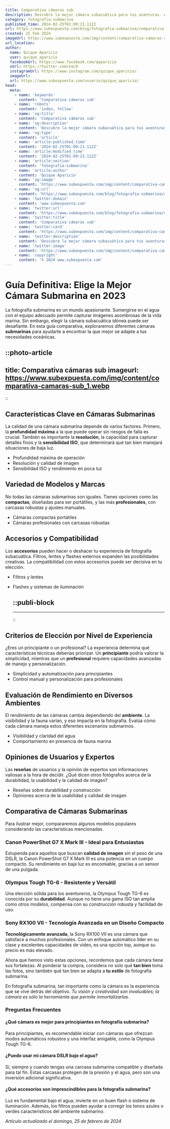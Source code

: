 ```yaml
---
title: Comparativa cámaras sub
description: Descubre la mejor cámara subacuática para tus aventuras. Análisis detallado, funcionalidades y precios para una elección óptima bajo el agua.
category: fotografia-submarina
published_time: 2024-02-25T01:09:21.112Z
url: https://www.subexpuesta.com/blog/fotografia-submarina/comparativa-camaras-sub
created: 25 Feb 2024
imageUrl: https://www.subexpuesta.com/img/content/comparativa-camaras-sub_1.webp
url_location:
author:
  name: Quique Aparicio
  user: quique_aparicio
  facebookUrl: https://www.facebook.com/qaparicio
  xUrl: https://twitter.com/eac9
  instagramUrl: https://www.instagram.com/quique_aparicio/
  imageUrl: 
  url: https://www.subexpuesta.com/usuario/quique_aparicio/
head:
  meta:
    - name: 'keywords'
      content: 'Comparativa cámaras sub'
    - name: 'robots'
      content: 'index, follow'
    - name: 'og:title'
      content: 'Comparativa cámaras sub'
    - name: 'og:description'
      content: 'Descubre la mejor cámara subacuática para tus aventuras. Análisis detallado, funcionalidades y precios para una elección óptima bajo el agua.'
    - name: 'og:type'
      content: 'article'
    - name: 'article:published_time'
      content: '2024-02-25T01:09:21.112Z'
    - name: 'article:modified_time'
      content: '2024-02-25T01:09:21.112Z'
    - name: 'article:section'
      content: 'fotografia-submarina'
    - name: 'article:author'
      content: 'Quique Aparicio'
    - name: 'og:image'
      content: 'https://www.subexpuesta.com/img/content/comparativa-camaras-sub_1.webp'
    - name: 'og:url'
      content: 'https://www.subexpuesta.com/blog/fotografia-submarina/comparativa-camaras-sub'
    - name: 'twitter:domain'
      content: 'www.subexpuesta.com'
    - name: 'twitter:url'
      content: 'https://www.subexpuesta.com/blog/fotografia-submarina/comparativa-camaras-sub'
    - name: 'twitter:title'
      content: 'Comparativa cámaras sub'
    - name: 'twitter:card'
      content: 'https://www.subexpuesta.com/img/content/comparativa-camaras-sub_1.webp'
    - name: 'twitter:description'
      content: 'Descubre la mejor cámara subacuática para tus aventuras. Análisis detallado, funcionalidades y precios para una elección óptima bajo el agua.'
    - name: 'twitter:image'
      content: 'https://www.subexpuesta.com/img/content/comparativa-camaras-sub_1.webp'
    - name: 'copyright'
      content: '© 2024 www.subexpuesta.com'
---
```

# Guía Definitiva: Elige la Mejor Cámara Submarina en 2023

La fotografía submarina es un mundo apasionante. Sumergirse en el agua con el equipo adecuado permite capturar imágenes asombrosas de la vida marina. Sin embargo, elegir la cámara subacuática idónea puede ser desafiante. En esta guía comparativa, exploraremos diferentes cámaras **submarinas** para ayudarte a encontrar la que mejor se adapte a tus necesidades oceánicas.


::photo-article
---
title: Comparativa cámaras sub
imageurl: https://www.subexpuesta.com/img/content/comparativa-camaras-sub_1.webp
---
::


## Características Clave en Cámaras Submarinas

La calidad de una cámara submarina depende de varios factores. Primero, la **profundidad máxima** a la que puede operar sin riesgos de falla es crucial. También es importante la **resolución**, la capacidad para capturar detalles finos y la **sensibilidad ISO**, que determinará qué tan bien manejará situaciones de baja luz.

- Profundidad máxima de operación
- Resolución y calidad de imagen
- Sensibilidad ISO y rendimiento en poca luz

## Variedad de Modelos y Marcas

No todas las cámaras submarinas son iguales. Tienes opciones como las **compactas**, diseñadas para ser portátiles, y las más **profesionales**, con carcasas robustas y ajustes manuales.

- Cámaras compactas portátiles
- Cámaras profesionales con carcasas robustas

## Accesorios y Compatibilidad

Los **accesorios** pueden hacer o deshacer tu experiencia de fotografía subacuática. Filtros, lentes y flashes externos expanden las posibilidades creativas. La compatibilidad con estos accesorios puede ser decisiva en tu elección.

- Filtros y lentes
- Flashes y sistemas de iluminación


  ::publi-block
  ---
  ---
  ::
  
  
## Criterios de Elección por Nivel de Experiencia

¿Eres un principiante o un profesional? La experiencia determina qué características técnicas deberías priorizar. Un **principiante** podría valorar la simplicidad, mientras que un **profesional** requiere capacidades avanzadas de manejo y personalización.

- Simplicidad y automatización para principiantes
- Control manual y personalización para profesionales

## Evaluación de Rendimiento en Diversos Ambientes

El rendimiento de las cámaras cambia dependiendo del **ambiente**. La visibilidad y la fauna varían, y eso impacta en la fotografía. Evalúa cómo cada cámara maneja estos diferentes escenarios submarinos.

- Visibilidad y claridad del agua
- Comportamiento en presencia de fauna marina

## Opiniones de Usuarios y Expertos

Las **reseñas** de usuarios y la opinión de expertos son informaciones valiosas a la hora de decidir. ¿Qué dicen otros fotógrafos acerca de la durabilidad, la usabilidad y la calidad de imagen?

- Reseñas sobre durabilidad y construcción
- Opiniones acerca de la usabilidad y calidad de imagen

## Comparativa de Cámaras Submarinas

Para ilustrar mejor, compararemos algunos modelos populares considerando las características mencionadas.

### Canon PowerShot G7 X Mark III - Ideal para Entusiastas

Estupenda para aquellos que buscan **calidad de imagen** sin el peso de una DSLR, la Canon PowerShot G7 X Mark III es una potencia en un cuerpo compacto. Su rendimiento en baja luz es encomiable, gracias a un sensor de una pulgada.

### Olympus Tough TG-6 - Resistente y Versátil

Una elección sólida para los aventureros, la Olympus Tough TG-6 es conocida por su **durabilidad**. Aunque no tiene una gama ISO tan amplia como otros modelos, compensa con su construcción robusta y facilidad de uso.

### Sony RX100 VII - Tecnología Avanzada en un Diseño Compacto

**Tecnológicamente avanzada**, la Sony RX100 VII es una cámara que satisface a muchos profesionales. Con un enfoque automático líder en su clase y excelentes capacidades de video, es una opción top, aunque su precio es más elevado.

Ahora que hemos visto estas opciones, recordemos que cada cámara tiene sus fortalezas. Al ponderar la compra, considera no solo qué **tan bien** toma las fotos, sino también qué tan bien se adapta a **tu estilo** de fotografía submarina.

En fotografía submarina, tan importante como la cámara es la experiencia que se vive detrás del objetivo. *Tu visión y creatividad son invaluables; la cámara es sólo la herramienta que permite inmortalizarlas*.

### Preguntas Frecuentes

#### ¿Qué cámara es mejor para principiantes en fotografía submarina?

Para principiantes, es recomendable iniciar con cámaras que ofrezcan modos automáticos robustos y una interfaz amigable, como la Olympus Tough TG-6.

#### ¿Puedo usar mi cámara DSLR bajo el agua?

Sí, siempre y cuando tengas una carcasa submarina compatible y diseñada para tal fin. Estas carcasas protegen de la presión y el agua, pero son una inversión adicional significativa.

#### ¿Qué accesorios son imprescindibles para la fotografía submarina?

Luz es fundamental bajo el agua; invierte en un buen flash o sistema de iluminación. Además, los filtros pueden ayudar a corregir los tonos azules o verdes característicos del ambiente submarino.

_Artículo actualizado el domingo, 25 de febrero de 2024_